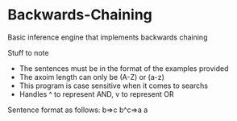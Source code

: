# Backwards-Chaining

Basic inference engine that implements backwards chaining

Stuff to note
- The sentences must be in the format of the examples provided
- The axoim length can only be (A-Z) or (a-z)
- This program is case sensitive when it comes to searchs
- Handles ^ to represent AND, v to represent OR

Sentence format as follows:
b=>c
b^c=>a
a
